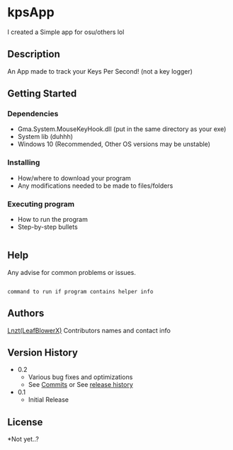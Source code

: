 # kpsApp
I created a Simple app for osu/others lol


## Description

An App made to track your Keys Per Second! (not a key logger)

## Getting Started

### Dependencies

* Gma.System.MouseKeyHook.dll (put in the same directory as your exe)
*  System lib (duhhh)
* Windows 10 (Recommended, Other OS versions may be unstable)

### Installing

* How/where to download your program
* Any modifications needed to be made to files/folders

### Executing program

* How to run the program
* Step-by-step bullets
```

```

## Help

Any advise for common problems or issues.
```

command to run if program contains helper info
```

## Authors
   [Lnzt(LeafBlowerX)](https://github.com/LeafblowerX)
Contributors names and contact info


## Version History

* 0.2
    * Various bug fixes and optimizations
    * See [Commits](https://github.com/LeafblowerX/kpsApp/commits/master) or See [release history]()
* 0.1
    * Initial Release

## License

*Not yet..?

